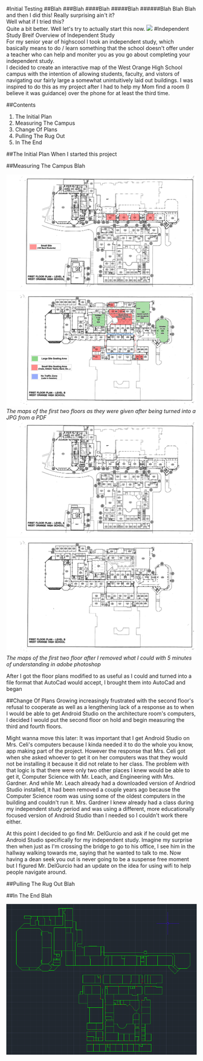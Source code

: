 #Initial Testing
##Blah
###Blah
####Blah
#####Blah
######Blah
Blah
Blah and then I did this!
Really surprising ain't it?  
Well what if I tried this?  
Quite a bit better.
Well let's try to actually start this now.
![](https://wereportspace.com/img/uploads/2019/06/64680799-447028106111514-4817939265389112784-n-190625151732.jpg)
#Independent Study
Breif Overview of Independent Study  
For my senior year of highscool I took an independent study, which basically means to do / learn something that the school doesn't offer under a teacher who can help and moniter you as you go about completing your independent study.  
I decided to create an interactive map of the West Orange High School campus with the intention of allowing students, faculty, and vistors of navigating our fairly large a somewhat unintuitively laid out buildings. I was inspired to do this as my project after I had to help my Mom find a room (I believe it was guidance) over the phone for at least the third time.
  
##Contents
1. The Initial Plan
2. Measuring The Campus
3. Change Of Plans
4. Pulling The Rug Out
5. In The End
  
##The Initial Plan
When I started this project 
  
##Measuring The Campus
Blah
  
  
![](Pictures/img/B12F1_I_V1.jpg)![](Pictures/img/B12F2_I_V1.jpg)  
*The maps of the first two floors as they were given after being turned into a JPG from a PDF*  
![](Pictures/img/B12F1_I_V2.jpg)![](Pictures/img/B12F2_I_V2.jpg)  
*The maps of the first two floor after I removed what I could with 5 minutes of understanding in adobe photoshop*

After I got the floor plans modified to as useful as I could and turned into a file format that AutoCad would accept, I brought them into AutoCad and began 
  
##Change Of Plans
Growing increasingly frustrated with the second floor's refusal to cooperate as well as a lengthening lack of a response as to when I would be able to get Android Studio on the architecture room's computers, I decided I would put the second floor on hold and begin measuring the third and fourth floors.
  
Might wanna move this later: It was important that I get Android Studio on Mrs. Celi's computers because I kinda needed it to do the whole you know, app making part of the project. However the response that Mrs. Celi got when she asked whoever to get it on her computers was that they would not be installing it because it did not relate to her class. The problem with that logic is that there were only two other places I knew would be able to get it, Computer Science with Mr. Leach, and Engineering with Mrs. Gardner. And while Mr. Leach already had a downloaded version of Andriod Studio installed, it had been removed a couple years ago because the Computer Science room was using some of the oldest computers in the building and couldn't run it. Mrs. Gardner I knew already had a class during my independent study period and was using a different, more educationally focused version of Android Studio than I needed so I couldn't work there either. 
  
At this point I decided to go find Mr. DelGurcio and ask if he could get me Android Studio specifically for my independent study. Imagine my surprise then when just as I'm crossing the bridge to go to his office, I see him in the hallway walking towards me, saying that he wanted to talk to me. Now having a dean seek you out is never going to be a suspense free moment but I figured Mr. DelGurcio had an update on the idea for using wifi to help people navigate around.
  
##Pulling The Rug Out
Blah
  
##In The End
Blah

![](Pictures/img/B12F1_A_V2.png)
## 